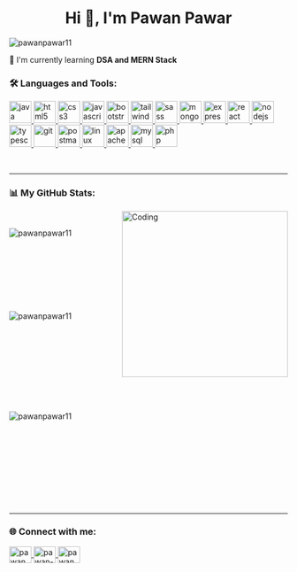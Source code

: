 <h1 align="center">Hi 👋, I'm Pawan Pawar</h1>

<p align="left"> 
    <img src="https://komarev.com/ghpvc/?username=pawanpawar11&label=Profile%20views&color=0e75b6&style=flat" alt="pawanpawar11" /> 
</p>

🌱 I'm currently learning **DSA and MERN Stack**

<h3 align="left">🛠️  Languages and Tools:</h3>
<p align="left">
    <a href="https://www.java.com" target="_blank" rel="noreferrer"> 
        <img src="https://cdn.jsdelivr.net/gh/devicons/devicon@latest/icons/java/java-original.svg" alt="java" width="40" height="40"/> 
    </a> 
    <a href="https://www.w3.org/html/" target="_blank" rel="noreferrer"> 
        <img src="https://cdn.jsdelivr.net/gh/devicons/devicon@latest/icons/html5/html5-original.svg" alt="html5" width="40" height="40"/> 
    </a> 
    <a href="https://www.w3schools.com/css/" target="_blank" rel="noreferrer"> 
        <img src="https://cdn.jsdelivr.net/gh/devicons/devicon@latest/icons/css3/css3-original.svg" alt="css3" width="40" height="40"/> 
    </a>
    <a href="https://developer.mozilla.org/en-US/docs/Web/JavaScript" target="_blank" rel="noreferrer"> 
        <img src="https://cdn.jsdelivr.net/gh/devicons/devicon@latest/icons/javascript/javascript-original.svg" alt="javascript" width="40" height="40"/> 
    </a> 
    <a href="https://getbootstrap.com" target="_blank" rel="noreferrer"> 
        <img src="https://cdn.jsdelivr.net/gh/devicons/devicon@latest/icons/bootstrap/bootstrap-original.svg" alt="bootstrap" width="40" height="40"/> 
    </a>
    <a href="https://tailwindcss.com/" target="_blank" rel="noreferrer"> 
        <img src="https://cdn.jsdelivr.net/gh/devicons/devicon@latest/icons/tailwindcss/tailwindcss-original.svg" alt="tailwind" width="40" height="40"/> 
    </a> 
    <a href="https://sass-lang.com" target="_blank" rel="noreferrer"> 
        <img src="https://cdn.jsdelivr.net/gh/devicons/devicon@latest/icons/sass/sass-original.svg" alt="sass" width="40" height="40"/> 
    </a>
    <a href="https://www.mongodb.com/" target="_blank" rel="noreferrer"> 
        <img src="https://cdn.jsdelivr.net/gh/devicons/devicon@latest/icons/mongodb/mongodb-original.svg" alt="mongodb" width="40" height="40"/> 
    </a>
    <a href="https://expressjs.com" target="_blank" rel="noreferrer"> 
        <img src="https://cdn.jsdelivr.net/gh/devicons/devicon@latest/icons/express/express-original.svg" alt="express" width="40" height="40"/> 
    </a>
    <a href="https://reactjs.org/" target="_blank" rel="noreferrer"> 
        <img src="https://cdn.jsdelivr.net/gh/devicons/devicon@latest/icons/react/react-original.svg" alt="react" width="40" height="40"/> 
    </a> 
    <a href="https://nodejs.org" target="_blank" rel="noreferrer"> 
        <img src="https://cdn.jsdelivr.net/gh/devicons/devicon@latest/icons/nodejs/nodejs-original.svg" alt="nodejs" width="40" height="40"/> 
    </a>
    <a href="https://www.typescriptlang.org/" target="_blank" rel="noreferrer"> 
        <img src="https://cdn.jsdelivr.net/gh/devicons/devicon@latest/icons/typescript/typescript-original.svg" alt="typescript" width="40" height="40"/> 
    </a>  
    <a href="https://git-scm.com/" target="_blank" rel="noreferrer"> 
        <img src="https://cdn.jsdelivr.net/gh/devicons/devicon@latest/icons/git/git-original.svg" alt="git" width="40" height="40"/> 
    </a> 
    <a href="https://postman.com" target="_blank" rel="noreferrer"> 
        <img src="https://cdn.jsdelivr.net/gh/devicons/devicon@latest/icons/postman/postman-original.svg" alt="postman" width="40" height="40"/> 
    </a> 
    <a href="https://www.linux.org/" target="_blank" rel="noreferrer"> 
        <img src="https://cdn.jsdelivr.net/gh/devicons/devicon@latest/icons/linux/linux-original.svg" alt="linux" width="40" height="40"/> 
    </a>
    <a href="https://httpd.apache.org/" target="_blank" rel="noreferrer"> 
        <img src="https://cdn.jsdelivr.net/gh/devicons/devicon@latest/icons/apache/apache-original.svg" alt="apache" width="40" height="40"/> 
    </a>
    <a href="https://www.mysql.com/" target="_blank" rel="noreferrer"> 
        <img src="https://cdn.jsdelivr.net/gh/devicons/devicon@latest/icons/mysql/mysql-original.svg" alt="mysql" width="40" height="40"/> 
    </a>  
    <a href="https://www.php.net" target="_blank" rel="noreferrer"> 
        <img src="https://cdn.jsdelivr.net/gh/devicons/devicon@latest/icons/php/php-original.svg" alt="php" width="40" height="40"/> 
    </a>
</p>

<br>
<hr width="100%">

<h3>📊 My GitHub Stats:</h3>

<img align="right" alt="Coding" width="300" src="https://cdn.dribbble.com/users/1277312/screenshots/14733298/media/39b1045e593737587dd60e42c8422d1f.gif">

<br>

<p>
    <img align="left" src="https://github-readme-stats.vercel.app/api/top-langs?username=pawanpawar11&show_icons=true&theme=dark&locale=en&layout=compact" alt="pawanpawar11" />
</p>

<br><br><br><br><br><br><br><br>

<p>
    &nbsp;<img align="left" src="https://github-readme-stats.vercel.app/api?username=pawanpawar11&show_icons=true&theme=dark&locale=en" alt="pawanpawar11" />
</p>

<br><br><br><br><br><br><br><br>

<p>
    <img align="left" src="https://github-readme-streak-stats.herokuapp.com/?user=pawanpawar11&theme=dark" alt="pawanpawar11" />
</p>

<br><br><br><br><br><br><br><br><br><br>
<hr width="100%">

<h3 align="left">🌐 Connect with me:</h3>

<p align="left">
    <a href="https://twitter.com/pawanpawar111" target="blank">
        <img align="center" src="https://cdn.jsdelivr.net/npm/simple-icons@v9/icons/x.svg" alt="pawanpawar111" height="30" width="40" />
    </a>
    <a href="https://www.linkedin.com/in/pawanpawarofficial/" target="blank">
        <img align="center" src="https://cdn.jsdelivr.net/gh/devicons/devicon@latest/icons/linkedin/linkedin-original.svg" alt="pawan-pawar-linkedin" height="30" width="40" />
    </a>
    <a href="https://instagram.com/pawanpawar96k/" target="blank">
        <img align="center" src="https://raw.githubusercontent.com/rahuldkjain/github-profile-readme-generator/master/src/images/icons/Social/instagram.svg" alt="pawanpawar96k" height="30" width="40" />
    </a>
</p>

<br>